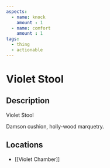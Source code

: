 ```yaml
---
aspects: 
  - name: knock
    amount : 1
  - name: comfort
    amount : 1
tags:
  - thing
  - actionable
---
```


# Violet Stool

## Description
Violet Stool

Damson cushion, holly-wood marquetry.
## Locations
- [[Violet Chamber]]